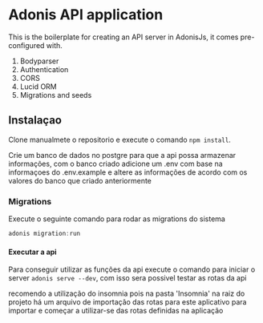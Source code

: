 # Adonis API application

This is the boilerplate for creating an API server in AdonisJs, it comes pre-configured with.

1. Bodyparser
2. Authentication
3. CORS
4. Lucid ORM
5. Migrations and seeds

## Instalaçao

Clone manualmete o repositorio e execute o comando `npm install`.

Crie um banco de dados no postgre para que a api possa armazenar informações, com o banco criado adicione um .env com base na informaçoes do .env.example e altere as informações de
acordo com os valores do banco que criado anteriormente

### Migrations

Execute o seguinte comando para rodar as migrations do sistema

```js
adonis migration:run
```

#### Executar a api

Para conseguir utilizar as funções da api execute o comando para iniciar o server `adonis serve --dev`, com isso sera possivel testar as rotas da api

recomendo a utilização do insomnia pois na pasta 'Insomnia' na raiz do projeto há um arquivo de importação das rotas para este aplicativo para importar e começar a utilizar-se 
das rotas definidas na aplicação